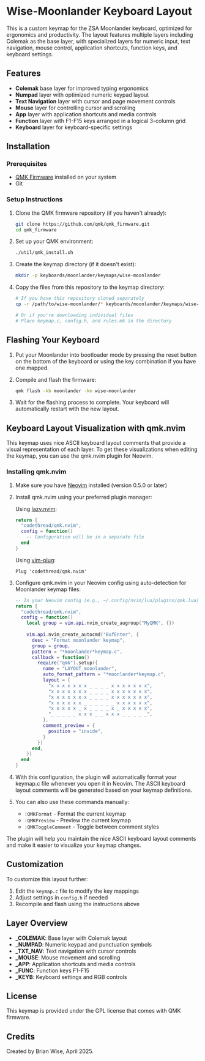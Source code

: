 # Wise-Moonlander Keyboard Layout

This is a custom keymap for the ZSA Moonlander keyboard, optimized for ergonomics and productivity. The layout features multiple layers including Colemak as the base layer, with specialized layers for numeric input, text navigation, mouse control, application shortcuts, function keys, and keyboard settings.

## Features

- **Colemak** base layer for improved typing ergonomics
- **Numpad** layer with optimized numeric keypad layout
- **Text Navigation** layer with cursor and page movement controls
- **Mouse** layer for controlling cursor and scrolling
- **App** layer with application shortcuts and media controls
- **Function** layer with F1-F15 keys arranged in a logical 3-column grid
- **Keyboard** layer for keyboard-specific settings

## Installation

### Prerequisites

- [QMK Firmware](https://docs.qmk.fm/#/newbs_getting_started) installed on your system
- Git

### Setup Instructions

1. Clone the QMK firmware repository (if you haven't already):
   ```bash
   git clone https://github.com/qmk/qmk_firmware.git
   cd qmk_firmware
   ```

2. Set up your QMK environment:
   ```bash
   ./util/qmk_install.sh
   ```

3. Create the keymap directory (if it doesn't exist):
   ```bash
   mkdir -p keyboards/moonlander/keymaps/wise-moonlander
   ```

4. Copy the files from this repository to the keymap directory:
   ```bash
   # If you have this repository cloned separately
   cp -r /path/to/wise-moonlander/* keyboards/moonlander/keymaps/wise-moonlander/
   
   # Or if you're downloading individual files
   # Place keymap.c, config.h, and rules.mk in the directory
   ```

## Flashing Your Keyboard

1. Put your Moonlander into bootloader mode by pressing the reset button on the bottom of the keyboard or using the key combination if you have one mapped.

2. Compile and flash the firmware:
   ```bash
   qmk flash -kb moonlander -km wise-moonlander
   ```

3. Wait for the flashing process to complete. Your keyboard will automatically restart with the new layout.

## Keyboard Layout Visualization with qmk.nvim

This keymap uses nice ASCII keyboard layout comments that provide a visual representation of each layer. To get these visualizations when editing the keymap, you can use the qmk.nvim plugin for Neovim.

### Installing qmk.nvim

1. Make sure you have [Neovim](https://neovim.io/) installed (version 0.5.0 or later)

2. Install qmk.nvim using your preferred plugin manager:

   Using [lazy.nvim](https://github.com/folke/lazy.nvim):
   ```lua
   return {
     "codethread/qmk.nvim",
     config = function()
       -- Configuration will be in a separate file
     end
   }
   ```

   Using [vim-plug](https://github.com/junegunn/vim-plug):
   ```vim
   Plug 'codethread/qmk.nvim'
   ```

3. Configure qmk.nvim in your Neovim config using auto-detection for Moonlander keymap files:

   ```lua
   -- In your Neovim config (e.g., ~/.config/nvim/lua/plugins/qmk.lua)
   return {
     "codethread/qmk.nvim",
     config = function()
       local group = vim.api.nvim_create_augroup("MyQMK", {})
       
       vim.api.nvim_create_autocmd("BufEnter", {
         desc = "Format moonlander keymap",
         group = group,
         pattern = "*moonlander*keymap.c",
         callback = function()
           require("qmk").setup({
             name = "LAYOUT_moonlander",
             auto_format_pattern = "*moonlander*keymap.c",
             layout = {
               "x x x x x x x _ _ _ _ x x x x x x x",
               "x x x x x x x _ _ _ _ x x x x x x x",
               "x x x x x x x _ _ _ _ x x x x x x x",
               "x x x x x x _ _ _ _ _ _ x x x x x x",
               "x x x x x _ x _ _ _ _ x _ x x x x x",
               "_ _ _ _ _ x x x _ _ x x x _ _ _ _ _",
             },
             comment_preview = {
               position = "inside",
             }
           })
         end,
       })
     end
   }
   ```

4. With this configuration, the plugin will automatically format your keymap.c file whenever you open it in Neovim. The ASCII keyboard layout comments will be generated based on your keymap definitions.

5. You can also use these commands manually:
   - `:QMKFormat` - Format the current keymap
   - `:QMKPreview` - Preview the current keymap
   - `:QMKToggleComment` - Toggle between comment styles

The plugin will help you maintain the nice ASCII keyboard layout comments and make it easier to visualize your keymap changes.

## Customization

To customize this layout further:

1. Edit the `keymap.c` file to modify the key mappings
2. Adjust settings in `config.h` if needed
3. Recompile and flash using the instructions above

## Layer Overview

- **_COLEMAK**: Base layer with Colemak layout
- **_NUMPAD**: Numeric keypad and punctuation symbols
- **_TXT_NAV**: Text navigation with cursor controls
- **_MOUSE**: Mouse movement and scrolling
- **_APP**: Application shortcuts and media controls
- **_FUNC**: Function keys F1-F15
- **_KEYB**: Keyboard settings and RGB controls

## License

This keymap is provided under the GPL license that comes with QMK firmware.

## Credits

Created by Brian Wise, April 2025.
